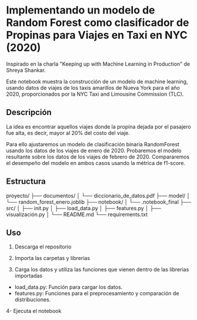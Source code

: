 # Implementando un modelo de Random Forest como clasificador de Propinas para Viajes en Taxi en NYC (2020)

Inspirado en la charla "Keeping up with Machine Learning in Production" de Shreya Shankar.

Este notebook muestra la construcción de un modelo de machine learning, usando datos de viajes de los taxis amarillos de Nueva York para el año 2020, proporcionados por la NYC Taxi and Limousine Commission (TLC).

## Descripción
La idea es encontrar aquellos viajes donde la propina dejada por el pasajero fue alta, es decir, mayor al 20% del costo del viaje.

Para ello ajustaremos un modelo de clasificación binaria RandomForest usando los datos de los viajes de enero de 2020. Probaremos el modelo resultante sobre los datos de los viajes de febrero de 2020. Compararemos el desempeño del modelo en ambos casos usando la métrica de f1-score.

## Estructura
proyecto/
├── documentos/
│ └── diccionario_de_datos.pdf
├── model/
│ └── random_forest_enero.joblib
├── notebook/
│ └── .notebook_final
├── src/
│ ├── init.py
│ ├── load_data.py
│ ├── features.py
│ ├── visualización.py
│ └── README.md
└── requirements.txt


## Uso

1. Descarga el repositorio

2. Importa las carpetas y librerias

3. Carga los datos y utiliza las funciones que vienen dentro de las librerias importadas
- load_data.py: Función para cargar los datos.
- features.py: Funciones para el preprocesamiento y comparación de distribuciones.

4- Ejecuta el notebook


